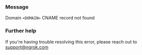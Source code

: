 
### Message
Domain <code>&lt;DOMAIN&gt;</code> CNAME record not found

### Further help
If you're having trouble resolving this error, please reach out to [support@ngrok.com](mailto:support@ngrok.com?subject=Help%20with%20ERR_NGROK_425)

